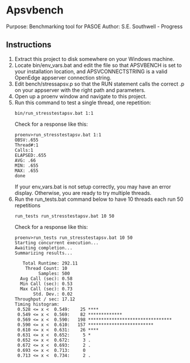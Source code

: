 # Apsvbench
Purpose: Benchmarking tool for PASOE
Author: S.E. Southwell - Progress

## Instructions
1. Extract this project to disk somewhere on your Windows machine.
2. Locate bin/env_vars.bat and edit the file so that APSVBENCH is set to your installation location, and APSVCONNECTSTRING is a valid OpenEdge appserver connection string.
3. Edit bench/stressapsv.p so that the RUN statement calls the correct .p on your appserver with the right path and parameters.
3. Open up a proenv window and navigate to this project.
4. Run this command to test a single thread, one repetition:
   ```
   bin/run_stresstestapsv.bat 1:1
   ```
   Check for a response like this:
     ```
     proenv>run_stresstestapsv.bat 1:1
     OBSV:.655
     Thread#:1
     Calls:1
     ELAPSED:.655
     AVG: .66
     MIN: .655
     MAX: .655
     done
     ```
   If your env_vars.bat is not setup correctly, you may have an error display.  Otherwise, you are ready to try multiple threads.
5. Run the run_tests.bat command below to have 10 threads each run 50 repetitions
   ```
   run_tests run_stresstestapsv.bat 10 50
   ```
   Check for a response like this:
   ```
   proenv>run_tests run_stresstestapsv.bat 10 50
   Starting concurrent execution...
   Awaiting completion...
   Summarizing results...
   
      Total Runtime: 292.11
       Thread Count: 10
            Samples: 500
     Avg Call (sec): 0.58
     Min Call (sec): 0.53
     Max Call (sec): 0.73
          Std. Dev.: 0.02
   Throughput / sec: 17.12
   Timing histogram:
    0.528 <= x <  0.549:    25 ****
    0.549 <= x <  0.569:    82 *************
    0.569 <= x <  0.590:   198 ********************************
    0.590 <= x <  0.610:   157 *************************
    0.610 <= x <  0.631:    26 ****
    0.631 <= x <  0.652:     5 *
    0.652 <= x <  0.672:     3 .
    0.672 <= x <  0.693:     2 .
    0.693 <= x <  0.713:     0
    0.713 <= x <  0.734:     2 .
   ```
   
